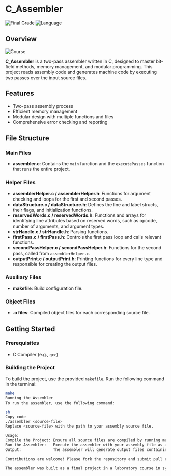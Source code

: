 # C_Assembler

![Final Grade](https://img.shields.io/badge/grade-95-brightgreen.svg)
![Language](https://img.shields.io/badge/language-C-blue.svg)
## Overview
![Course](https://img.shields.io/badge/course-systems_programming_laboratory-lightgrey.svg)

**C_Assembler** is a two-pass assembler written in C, designed to master bit-field methods, memory management, and modular programming. This project reads assembly code and generates machine code by executing two passes over the input source files.

## Features

- Two-pass assembly process
- Efficient memory management
- Modular design with multiple functions and files
- Comprehensive error checking and reporting

## File Structure

### Main Files

- **assembler.c**: Contains the `main` function and the `executePasses` function that runs the entire project.

### Helper Files

- **assemblerHelper.c / assemblerHelper.h**: Functions for argument checking and loops for the first and second passes.
- **dataStructure.c / dataStructure.h**: Defines the line and label structs, their flags, and initialization functions.
- **reservedWords.c / reservedWords.h**: Functions and arrays for identifying line attributes based on reserved words, such as opcode, number of arguments, and argument types.
- **strHandle.c / strHandle.h**: Parsing functions.
- **firstPass.c / firstPass.h**: Controls the first pass loop and calls relevant functions.
- **secondPassHelper.c / secondPassHelper.h**: Functions for the second pass, called from `assemblerHelper.c`.
- **outputPrint.c / outputPrint.h**: Printing functions for every line type and responsible for creating the output files.

### Auxiliary Files

- **makefile**: Build configuration file.

### Object Files

- **.o files**: Compiled object files for each corresponding source file.

## Getting Started

### Prerequisites

- C Compiler (e.g., `gcc`)

### Building the Project

To build the project, use the provided `makefile`. Run the following command in the terminal:

```sh
make
Running the Assembler
To run the assembler, use the following command:

sh
Copy code
./assembler <source-file>
Replace <source-file> with the path to your assembly source file.

Usage:
Compile the Project: Ensure all source files are compiled by running make.
Run the Assembler:   Execute the assembler with your assembly file as an argument.
Output:              The assembler will generate output files containing the machine code.

Contributions are welcome! Please fork the repository and submit pull requests.

The assembler was built as a final project in a laboratory course in system programming in the C language
